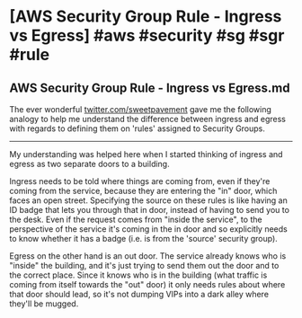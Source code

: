 # [AWS Security Group Rule - Ingress vs Egress] #aws #security #sg #sgr #rule

## AWS Security Group Rule - Ingress vs Egress.md

The ever wonderful [twitter.com/sweetpavement](https://twitter.com/sweetpavement) gave me the following analogy to help me understand the difference between ingress and egress with regards to defining them on 'rules' assigned to Security Groups.

---

My understanding was helped here when I started thinking of ingress and egress as two separate doors to a building.

Ingress needs to be told where things are coming from, even if they're coming from the service, because they are entering the "in" door, which faces an open street. Specifying the source on these rules is like having an ID badge that lets you through that in door, instead of having to send you to the desk. Even if the request comes from "inside the service", to the perspective of the service it's coming in the in door and so explicitly needs to know whether it has a badge (i.e. is from the 'source' security group).

Egress on the other hand is an out door. The service already knows who is "inside" the building, and it's just trying to send them out the door and to the correct place. Since it knows who is in the building (what traffic is coming from itself towards the "out" door) it only needs rules about where that door should lead, so it's not dumping VIPs into a dark alley where they'll be mugged.

